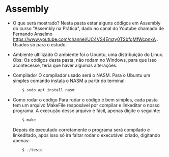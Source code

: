 # Assembly

* O que será mostrado?
    Nesta pasta estar alguns códigos em Assembly do curso "Assembly na Prática", dado no canal do Youtube chamado de Fernando Anselmo <https://www.youtube.com/channel/UC4VS4Emzy0TSbfgMfWcpnxA> . Usados só para o estudo.

* Ambiente ultilizado
    O ambiente foi o Ubuntu, uma distribuição do Linux.
    Obs: Os códigos desta pasta, não rodam no Windows, para que isso acontecesse, teria que haver   algumas alterações.

* Compilador
    O compilador usado será o NASM. Para o Ubuntu um simples comando instala o NASM a partir do terminal:
    ~~~C
        $ sudo apt install nasm
    ~~~ 
* Como rodar o código
    Para rodar o código é bem simples, cada pasta tem um arquivo MakeFile resposável por compilar e linkeditar o nosso programa. A execução desse arquivo é fácil, apenas digite o seguinte:
    ~~~C
        $ make
    ~~~
    Depois de executado corretamente o programa será compilado e linkeditado, após isso só irá faltar rodar o executável criado, digitando apenas:
    ~~~C
        $ ./teste
    ~~~